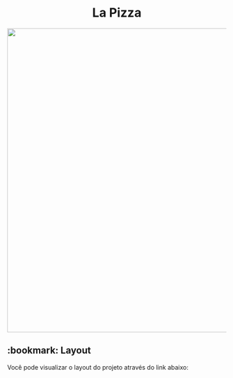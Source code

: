 <h1 align="center">La Pizza</h1>

<div align="center">
<img src="https://user-images.githubusercontent.com/81976280/164566096-26136224-c34f-46ae-a091-aee6111bcb51.png"width="700px"/>
</div>

<h2>:bookmark: Layout</h2>
<p>Você pode visualizar o layout do projeto através do link abaixo:</p>

